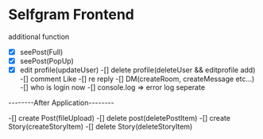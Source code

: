 # Selfgram Frontend

additional function

-[X] seePost(Full)
-[X] seePost(PopUp)
-[X] edit profile(updateUser)
-[] delete profile(deleteUser && editprofile add)
-[] comment Like
-[] re reply
-[] DM(createRoom, createMessage etc...)
-[] who is login now
-[] console.log => error log seperate

--------After Application--------

-[] create Post(fileUpload)
-[] delete post(deletePostItem)
-[] create Story(createStoryItem)
-[] delete Story(deleteStoryItem)